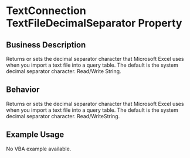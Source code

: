 # TextConnection TextFileDecimalSeparator Property

## Business Description
Returns or sets the decimal separator character that Microsoft Excel uses when you import a text file into a query table. The default is the system decimal separator character. Read/Write String.

## Behavior
Returns or sets the decimal separator character that Microsoft Excel uses when you import a text file into a query table. The default is the system decimal separator character. Read/WriteString.

## Example Usage
No VBA example available.